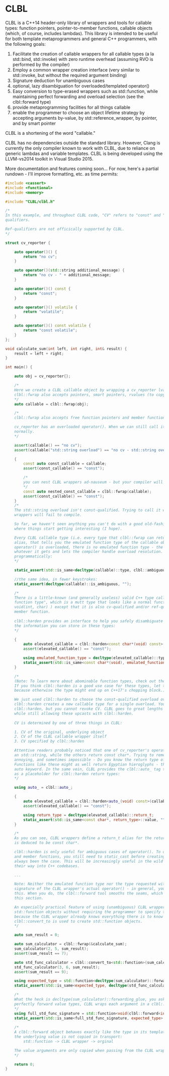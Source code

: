 # CLBL
CLBL is a C++14 header-only library of wrappers and tools for callable types: function pointers, pointer-to-member functions, callable objects (which, of course, includes lambdas). This library is intended to be useful for both template metaprogrammers and general C++ programmers, with the following goals:

1. Facilitate the creation of callable wrappers for all callable types (a la std::bind, std::invoke) with zero runtime overhead (assuming RVO is performed by the compiler)
2. Employ a common wrapper creation interface (very similar to std::invoke, but without the required argument binding)
3. Signature deduction for unambiguous cases
4. optional, lazy disambiguation for overloaded/templated operator()
5. Easy conversion to type-erased wrappers such as std::function, while maintaining perfect forwarding and overload selection (see the clbl::forward type)
6. provide metaprogramming facilities for all things callable
7. enable the programmer to choose an object lifetime strategy by accepting arguments by-value, by std::reference_wrapper, by pointer, and by smart pointer

CLBL is a shortening of the word "callable."

CLBL has no dependencies outside the standard library. However, Clang is currently the only compiler known to work with CLBL, due to reliance on generic lambdas and variable templates. CLBL is being developed using the LLVM-vs2014 toolkit in Visual Studio 2015.

More documentation and features coming soon... For now, here's a partial rundown - I'll improve formatting, etc. as time permits:

```cpp
#include <cassert>
#include <functional>
#include <memory>

#include "CLBL/clbl.h"

/*
In this example, and throughout CLBL code, "CV" refers to "const" and "volatile"
qualifiers. 

Ref-qualifiers are not officically supported by CLBL.
*/

struct cv_reporter {

    auto operator()() {
        return "no cv";
    }

    auto operator()(std::string additional_message) {
        return "no cv - " + additional_message;
    }

    auto operator()() const {
        return "const";
    }

    auto operator()() volatile {
        return "volatile";
    }

    auto operator()() const volatile {
        return "const volatile";
    }
};

void calculate_sum(int left, int right, int& result) {
    result = left + right;
}

int main() {

    auto obj = cv_reporter{};

    /*
    Here we create a CLBL callable object by wrapping a cv_reporter lvalue (which is copied).
    clbl::fwrap also accepts pointers, smart pointers, rvalues (to copy), and std::reference_wrapper.
    */
    auto callable = clbl::fwrap(obj);

    /*
    clbl::fwrap also accepts free function pointers and member function pointers. More on those later.

    cv_reporter has an overloaded operator(). When we can still call it, overload resolution behaves 
    normally.
    */

    assert(callable() == "no cv");
    assert(callable("std::string overload") == "no cv - std::string overload");

    {
        const auto const_callable = callable;
        assert(const_callable() == "const");

        /*
        you can nest CLBL wrappers ad-nauseum - but your compiler will not be pleased.
        */
        const auto nested_const_callable = clbl::fwrap(callable);
        assert(const_callable() == "const");
    }
    /*
    The std::string overload isn't const-qualified. Trying to call it with our const-ified CLBL 
    wrappers will fail to compile.

    So far, we haven't seen anything you can't do with a good old-fashioned lambda. This is 
    where things start getting interesting (I hope).

    Every CLBL callable type (i.e. every type that clbl::fwrap can return) defines a "type"
    alias, that tells you the emulated function type of the callable object. Since cv_reporter's
    operator() is overloaded, there is no emulated function type - the wrapper just forwards
    whatever it gets and lets the compiler handle overload resolution. We can check for this 
    programmatically:
    */

    static_assert(std::is_same<decltype(callable)::type, clbl::ambiguous_return(clbl::ambiguous_args)>::value, "");

    //the same idea, in fewer keystrokes:
    static_assert(decltype(callable)::is_ambiguous, "");

    /*
    There is a little-known (and generally useless) valid C++ type called an "abominable 
    function type", which is a mutt type that looks like a normal function type (e.g. 
    void(int, char) ) except that it is also cv-qualified and/or ref-qualified, like a 
    member function.
    
    clbl::harden provides an interface to help you safely disambiguate overloads by leveraging
    the information you can store in these types:
    */

    {
        auto elevated_callable = clbl::harden<const char*(void) const>(callable);
        assert(elevated_callable() == "const");

        using emulated_function_type = decltype(elevated_callable)::type;
        static_assert(std::is_same<const char*(void), emulated_function_type>::value, "");
    }

    /*
    (Note: To learn more about abominable function types, check out the C++17 proposal P0172R0. 
    If you think clbl::harden is a good use case for these types, let the commitee know,  
    because otherwise the type might end up on C++17's chopping block.)

    We just used clbl::harden to choose the const-qualified overload over the non-const one.
    clbl::harden creates a new callable type for a single overload. You can elevate CV with
    clbl::harden, but you cannot revoke CV. CLBL goes to great lengths to preserve CV-correctness
    while still allowing these upcasts with clbl::harden. 
    
    CV is determined by one of three things in CLBL:

    1. CV of the original, underlying object
    2. CV of the CLBL callable wrapper itself
    3. CV specified by clbl::harden

    Attentive readers probably noticed that one of cv_reporter's operator() overloads returns 
    an std::string, while the others return const char*. Trying to remember return types is
    annoying, and sometimes impossible - Do you know the return type of std::bind? clbl:::fwrap? 
    Functions like these might as well return Egyptian hieroglyphs - thankfully, C++ has the 
    auto keyword. In the same vein, CLBL provides the clbl::auto_ tag type, which can be used
    as a placeholder for clbl::harden return types:
    */

    using auto_ = clbl::auto_;

    {
        auto elevated_callable = clbl::harden<auto_(void) const>(callable);
        assert(elevated_callable() == "const");

        using return_type = decltype(elevated_callable)::return_t;
        static_assert(std::is_same<const char*, return_type>::value, "");
    }

    /*
    As you can see, CLBL wrappers define a return_t alias for the return type, which, in this case,
    is deduced to be const char*.

    clbl::harden is only useful for ambiguous cases of operator(). To disambiguate free functions
    and member functions, you still need to static_cast before creating the CLBL wrapper, as has
    always been the case. This will be increasingly useful in the wild as generic lambdas make
    their way into C++ codebases. 

    ...

    Note: Neither the emulated function type nor the type requested with clbl::harden are the
    signature of the CLBL wrapper's actual operator() - in general, you don't have to worry about 
    this. When you do, the clbl::forward tool smooths the seams, which will be discussed later in
    this section.

    An especially practical feature of using (unambiguous) CLBL wrappers is their ability to create
    std::function objects without requiring the programmer to specify the signature. This is possible
    because the CLBL wrapper already knows everything there is to know about a function's type.
    clbl::convert_to is used to create std::function objects.
    */

    auto sum_result = 0;

    auto sum_calculator = clbl::fwrap(&calculate_sum);
    sum_calculator(2, 5, sum_result);
    assert(sum_result == 7);

    auto std_func_calculator = clbl::convert_to<std::function>(sum_calculator);
    std_func_calculator(3, 6, sum_result);
    assert(sum_result == 9);

    using expected_type = std::function<decltype(sum_calculator)::forwarding_glue>;
    static_assert(std::is_same<expected_type, decltype(std_func_calculator)>::value, "");

    /*
    What the heck is decltype(sum_calculator)::forwarding_glue, you ask? In order to
    perfectly forward value types, CLBL wraps each argument in a clbl::forward object:
    */
    using full_std_func_signature = std::function<void(clbl::forward<int>, clbl::forward<int>, clbl::forward<int&>)>;
    static_assert(std::is_same<full_std_func_signature, expected_type>::value, "");
    
    /*
    A clbl::forward object behaves exactly like the type in its template argument, except that
    the underlying value is not copied in transport:
        std::function -> CLBL wrapper -> orginal

    The value arguments are only copied when passing from the CLBL wrapper to the original.
    */

    return 0;
}
```
